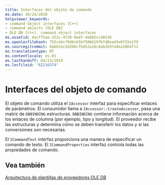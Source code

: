 ```yaml
---
title: Interfaces del objeto de comando
ms.date: 10/24/2018
helpviewer_keywords:
- command object interfaces [C++]
- command objects [OLE DB]
- OLE DB [C++], command object interfaces
ms.assetid: dacff5ae-252c-4f20-9ad7-4e602cc48536
ms.openlocfilehash: 755c44cf8d0cb5bf5066197bfd0ead3e0f25e1f9
ms.sourcegitcommit: 0ab61bc3d2b6cfbd52a16c6ab2b97a8ea1864f12
ms.translationtype: MT
ms.contentlocale: es-ES
ms.lasthandoff: 04/23/2019
ms.locfileid: "62216374"
---
```

# <a name="command-object-interfaces"></a>Interfaces del objeto de comando

El objeto de comando utiliza el `IAccessor` interfaz para especificar enlaces de parámetros. El consumidor llama a `IAccessor::CreateAccessor`, pasa una matriz de `DBBINDING` estructuras. `DBBINDING` contiene información acerca de los enlaces de columna (por ejemplo, tipo y longitud). El proveedor recibe las estructuras y determina cómo se deben transferir los datos y si las conversiones son necesarias.

El `ICommandText` interfaz proporciona una manera de especificar un comando de texto. El `ICommandProperties` interfaz controla todas las propiedades de comando.

## <a name="see-also"></a>Vea también

[Arquitectura de plantillas de proveedores OLE DB](../../data/oledb/ole-db-provider-template-architecture.md)<br/>
